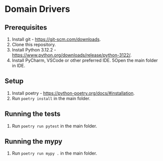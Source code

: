 # Domain Drivers

## Prerequisites

1. Install git - https://git-scm.com/downloads.
2. Clone this repository.
3. Install Python 3.12.2 - https://www.python.org/downloads/release/python-3122/.
4. Install PyCharm, VSCode or other preferred IDE.
5Open the main folder in IDE.

## Setup

1. Install poetry - https://python-poetry.org/docs/#installation.
2. Run `poetry install` in the main folder.

## Running the tests

1. Run `poetry run pytest` in the main folder.

## Running the mypy

1. Run `poetry run mypy .` in the main folder.
